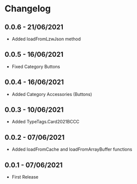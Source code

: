 # Changelog

## 0.0.6 - 21/06/2021
- Added loadFromLzwJson method
## 0.0.5 - 16/06/2021
- Fixed Category Buttons
## 0.0.4 - 16/06/2021
- Added Category Accessories (Buttons)
## 0.0.3 - 10/06/2021
- Added TypeTags.Card2021BCCC
## 0.0.2 - 07/06/2021
- Added loadFromCache and loadFromArrayBuffer functions
## 0.0.1 - 07/06/2021
- First Release